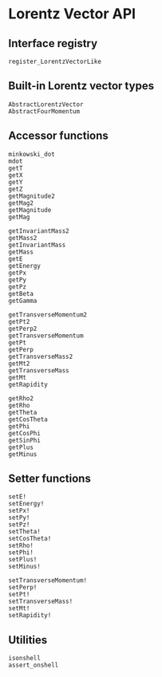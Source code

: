 # Lorentz Vector API

## Interface registry

```@docs
register_LorentzVectorLike
```

## Built-in Lorentz vector types

```@docs
AbstractLorentzVector
AbstractFourMomentum
```

## Accessor functions

```@docs
minkowski_dot
mdot
getT
getX
getY
getZ
getMagnitude2
getMag2
getMagnitude
getMag

getInvariantMass2
getMass2
getInvariantMass
getMass
getE
getEnergy
getPx
getPy
getPz
getBeta
getGamma

getTransverseMomentum2
getPt2
getPerp2
getTransverseMomentum
getPt
getPerp
getTransverseMass2
getMt2
getTransverseMass
getMt
getRapidity

getRho2
getRho
getTheta
getCosTheta
getPhi
getCosPhi
getSinPhi
getPlus
getMinus
```

## Setter functions

```@docs
setE!
setEnergy!
setPx!
setPy!
setPz!
setTheta!
setCosTheta!
setRho!
setPhi!
setPlus!
setMinus!

setTransverseMomentum!
setPerp!
setPt!
setTransverseMass!
setMt!
setRapidity!
```

## Utilities

```@docs
isonshell
assert_onshell
```
